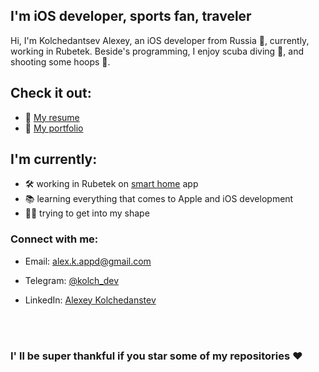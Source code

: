 ## I'm iOS developer, sports fan, traveler
Hi, I'm Kolchedantsev Alexey, an iOS developer from Russia :bear:, currently, working in Rubetek. Beside's programming, I enjoy scuba diving :diving_mask:, and shooting some hoops :basketball:.

## Check it out:
- :page_with_curl: [My resume]
- :art: [My portfolio]

## I'm currently:
- :hammer_and_wrench: working in Rubetek on <a href="https://apps.apple.com/ru/app/rubetek-home/id1510751860">smart home</a> app
- :books: learning everything that comes to Apple and iOS development
- :weight_lifting_man: trying to get into my shape

### Connect with me:
- Email: <a href="mailto:alex.k.appd@gmail.com">alex.k.appd@gmail.com</a>
- Telegram: <a href="https://t.me/kolch_a">@kolch_dev</a>
- LinkedIn: <a href="https://www.linkedin.com/in/kolch/">Alexey Kolchedanstev</a>

   [My resume]: https://drive.google.com/file/d/1hzqYKl6bLLDD2a0FA0HdD8jVBsk5k7hX/view?usp=sharing
   [My portfolio]: https://github.com/Kolch/iOS-Dev-Portfolio
   
   
<br><br>
### I' ll be super thankful if you star some of my repositories ❤️

